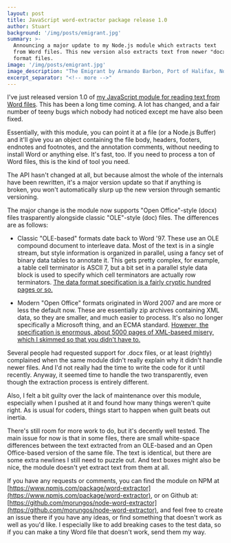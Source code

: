 ```yaml
---
layout: post
title: JavaScript word-extractor package release 1.0
author: Stuart
background: '/img/posts/emigrant.jpg'
summary: >-
  Announcing a major update to my Node.js module which extracts text
  from Word files. This new version also extracts text from newer "docx"
  format files.
image: '/img/posts/emigrant.jpg'
image_description: "The Emigrant by Armando Barbon, Port of Halifax, Nova Scotia"
excerpt_separator: "<!-- more -->"
---
```


I've just released version 1.0 of [my JavaScript module for reading text 
from Word files](https://github.com/morungos/node-word-extractor). This has been a long time coming. A lot has changed, and 
a fair number of teeny bugs which nobody had noticed except me have also 
been fixed.

Essentially, with this module, you can point it at a file (or a Node.js Buffer)
and it'll give you an object containing the file body, headers, footers, endnotes
and footnotes, and the annotation comments, without needing to install Word or
anything else. It's fast, too. If you need to process a ton of Word files, this 
is the kind of tool you need. 

The API hasn't changed at all, but because almost the whole of
the internals have been rewritten, it's a major version update so that if
anything is broken, you won't automatically slurp up the new version 
through semantic versioning. 

The major change is the module now supports "Open Office"-style (docx) files
trasparently alongside classic "OLE"-style (doc) files. The differences are
as follows:

* Classic "OLE-based" formats date back to Word '97. These use an OLE 
  compound document to interleave data. Most of the text is in a single stream,
  but style information is organized in parallel, using a fancy set of binary
  data tables to annotate it. This gets pretty complex, for example, a table
  cell terminator is ASCII 7, but a bit set in a parallel style data block 
  is used to specify which cell terminators are actually row terminators. 
  [The data format specification is a fairly cryptic hundred pages or so.](https://docs.microsoft.com/en-us/openspecs/office_file_formats/ms-doc/ccd7b486-7881-484c-a137-51170af7cc22) 

* Modern "Open Office" formats originated in Word 2007 and are more or
  less the default now. These are essentially zip archives containing XML
  data, so they are smaller, and much easier to process. It's also no longer 
  specifically a Microsoft thing, and an ECMA standard. [However, the specification
  is enormous, about 5000 pages of XML-baseed misery, which I skimmed so that you didn't have to.](https://www.ecma-international.org/publications-and-standards/standards/ecma-376/)

Several people had requested support for .docx files, or at least (rightly) 
complained when the same module didn't really explain why it didn't handle 
newer files. And I'd not really had the time to write the code for it until
recently. Anyway, it seemed time to handle the two transparently, even though 
the extraction process is entirely different. 

Also, I felt a bit guilty over the lack of maintenance over this module, 
especially when I pushed at it and found how many things weren't quite right. 
As is usual for coders, things start to happen when guilt beats out inertia. 

There's still room for more work to do, but it's decently well tested. The
main issue for now is that in some files, there are small white-space differences between
the text extracted from an OLE-based and an Open Office-based version of the same
file. The text is identical, but there are some extra newlines I still need to 
puzzle out. And text boxes might also be nice, the module doesn't yet extract
text from them at all. 

If you have any requests or comments, you can find the module on NPM at
[https://www.npmjs.com/package/word-extractor](https://www.npmjs.com/package/word-extractor),
or on Github at: [https://github.com/morungos/node-word-extractor](https://github.com/morungos/node-word-extractor),
and feel free to create an issue there if you have any ideas, or find something that
doesn't work as well as you'd like. I especially like to add breaking cases to 
the test data, so if you can make a tiny Word file that doesn't work, send them my way.
